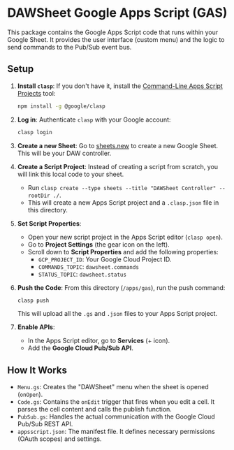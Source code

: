 # DAWSheet Google Apps Script (GAS)

This package contains the Google Apps Script code that runs within your Google Sheet. It provides the user interface (custom menu) and the logic to send commands to the Pub/Sub event bus.

## Setup

1.  **Install `clasp`**: If you don't have it, install the [Command-Line Apps Script Projects](https://github.com/google/clasp) tool:
    ```bash
    npm install -g @google/clasp
    ```

2.  **Log in**: Authenticate `clasp` with your Google account:
    ```bash
    clasp login
    ```

3.  **Create a new Sheet**: Go to [sheets.new](https://sheets.new) to create a new Google Sheet. This will be your DAW controller.

4.  **Create a Script Project**: Instead of creating a script from scratch, you will link this local code to your sheet.
    -   Run `clasp create --type sheets --title "DAWSheet Controller" --rootDir ./`.
    -   This will create a new Apps Script project and a `.clasp.json` file in this directory.

5.  **Set Script Properties**:
    -   Open your new script project in the Apps Script editor (`clasp open`).
    -   Go to **Project Settings** (the gear icon on the left).
    -   Scroll down to **Script Properties** and add the following properties:
        -   `GCP_PROJECT_ID`: Your Google Cloud Project ID.
        -   `COMMANDS_TOPIC`: `dawsheet.commands`
        -   `STATUS_TOPIC`: `dawsheet.status`

6.  **Push the Code**: From this directory (`/apps/gas`), run the push command:
    ```bash
    clasp push
    ```
    This will upload all the `.gs` and `.json` files to your Apps Script project.

7.  **Enable APIs**:
    -   In the Apps Script editor, go to **Services** (+ icon).
    -   Add the **Google Cloud Pub/Sub API**.

## How It Works

-   `Menu.gs`: Creates the "DAWSheet" menu when the sheet is opened (`onOpen`).
-   `Code.gs`: Contains the `onEdit` trigger that fires when you edit a cell. It parses the cell content and calls the publish function.
-   `PubSub.gs`: Handles the actual communication with the Google Cloud Pub/Sub REST API.
-   `appsscript.json`: The manifest file. It defines necessary permissions (OAuth scopes) and settings.
